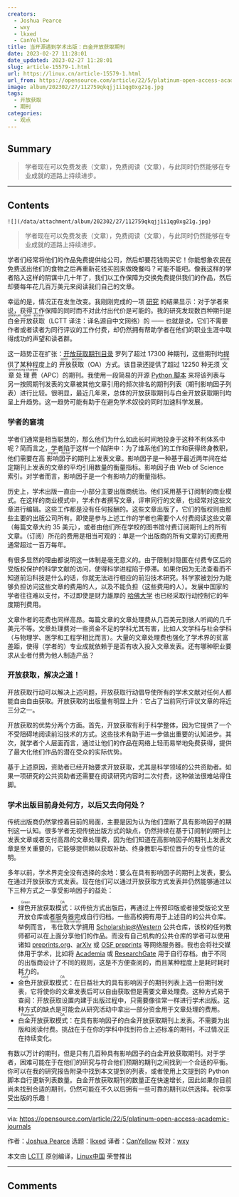 ```yaml
---
creators:
  - Joshua Pearce
  - wxy
  - lkxed
  - CanYellow
title: 当开源遇到学术出版：白金开放获取期刊
date: 2023-02-27 11:28:01
date_updated: 2023-02-27 11:28:01
slug: article-15579-1.html
url: https://linux.cn/article-15579-1.html
url_from: https://opensource.com/article/22/5/platinum-open-access-academic-journals
image: album/202302/27/112759qkqjj1i1qg0xg21g.jpg
tags:
  - 开放获取
  - 期刊
categories:
  - 观点
---
```


## Summary

> 学者现在可以免费发表（文章），免费阅读（文章），与此同时仍然能够在专业成就的道路上持续进步。

***

<!-- more -->

## Contents

`![](/data/attachment/album/202302/27/112759qkqjj1i1qg0xg21g.jpg)`

> 
> 学者现在可以免费发表（文章），免费阅读（文章），与此同时仍然能够在专业成就的道路上持续进步。
> 
> 
> 

学者们经常将他们的作品免费提供给公司，然后却要花钱购买它！你能想象农民在免费送出他们的食物之后再重新花钱买回来做晚餐吗？可能不能吧。像我这样的学者陷入这样的阴谋中几十年了，我们以工作保障为交换免费提供我们的作品，然后却要每年花几百万美元来阅读我们自己的文章。

幸运的是，情况正在发生改变。我刚刚完成的一项 [研究](https://doi.org/10.3390/knowledge2020013) 的结果显示：对于学者来说，获得工作保障的同时而不对此付出代价是可能的。我的研究发现数百种期刊是 <ruby> 白金开放获取 <rt>  platinum open access </rt></ruby>（LCTT 译注：译名源自中文网络）的 —— 也就是说，它们不需要作者或者读者为同行评议的工作付费，却仍然拥有帮助学者在他们的职业生涯中取得成功的声望和读者群。

这一趋势正在扩张：[开放获取期刊目录](https://doaj.org/) 罗列了超过 17300 种期刊，这些期刊均提供了某种程度上的 <ruby> 开放获取 <rt>  open access </rt></ruby>（OA）方式。该目录还提供了超过 12250 种无须 <ruby> 文章处理费 <rt>  article-processing charges </rt></ruby>（APC）的期刊。我使用一段简易的开源 [Python 脚本](https://osf.io/mh4bx/) 来将该列表与另一按照期刊发表的文章被其他文章引用的频次排名的期刊列表（期刊影响因子列表）进行比较。很明显，最近几年来，总体的开放获取期刊与白金开放获取期刊均呈上升趋势。这一趋势可能有助于在避免学术奴役的同时加速科学发展。

### 学者的窘境

学者们通常是相当聪慧的，那么他们为什么如此长时间地投身于这种不利体系中呢？简而言之，学者陷于这样一个陷阱中：为了维系他们的工作和获得终身教职，他们需要在高 <ruby> 影响因子 <rt>  impact factor </rt></ruby> 的期刊上发表文章。影响因子是一种基于最近两年间在给定期刊上发表的文章的平均引用数量的衡量指标。影响因子由 Web of Science 索引。对学者而言，影响因子是一个有影响力的衡量指标。

历史上，学术出版一直由一小部分主要出版商统治。他们采用基于订阅制的商业模式。在这样的商业模式中，学术作者撰写文章，评审同行的文章，也经常对这些文章进行编辑。这些工作都是没有任何报酬的。这些文章出版了，它们的版权则由那些主要的出版公司所有。即使是参与上述工作的学者也需要个人付费阅读这些文章（每篇文章大约 35 美元），或者由他们所在学校的图书馆付费订阅期刊上的所有文章。（订阅）所花的费用是相当可观的：单是一个出版商的所有文章的订阅费用通常超过一百万每年。

有很多显然的理由都说明这一体制是毫无意义的。由于限制对隐匿在付费专区后的受版权保护的科学文献的访问，使得科学进程陷于停滞。如果你因为无法查看而不知道前沿科技是什么的话，你就无法进行相应的前沿技术研究。科学家被划分为能够负担访问这些文章的费用的人，以及不能负担（这些费用的人）。发展中国家的学者往往难以支付，不过即使是财力雄厚的 [哈佛大学](https://www.theguardian.com/science/2012/apr/24/harvard-university-journal-publishers-prices) 也已经采取行动控制它的年度期刊费用。

文章作者的花费也同样高昂。每篇文章的文章处理费从几百美元到骇人听闻的几千美元不等。文章处理费对一些资金不足的学科尤其有害，比如人文学科与社会学科（与物理学、医学和工程学相比而言）。大量的文章处理费也强化了学术界的贫富差距，使得（学者的）专业成就依赖于是否有收入投入文章发表。还有哪种职业要求从业者付费为他人制造产品？

### 开放获取，解决之道！

开放获取行动可以解决上述问题，开放获取行动倡导使所有的学术文献对任何人都能自由自由获取。开放获取的出版量有明显上升：它占了当前同行评议文章的将近三分之一。

开放获取的优势分两个方面。首先，开放获取有利于科学整体，因为它提供了一个不受阻碍地阅读前沿技术的方式。这些技术有助于进一步做出重要的认知进步。其次，就学者个人层面而言，通过让他们的作品在网络上轻而易举地免费获得，提供了最大化他们作品的潜在受众的实际优势。

基于上述原因，资助者已经开始要求开放获取，尤其是科学领域的公共资助者。如果一项研究的公共资助者还需要在阅读研究内容时二次付费，这种做法很难站得住脚。

### 学术出版目前身处何方，以后又去向何处？

传统出版商仍然掌控着目前的局面，主要是因为认为他们垄断了具有影响因子的期刊这一认知。很多学者无视传统出版方式的缺点，仍然持续在基于订阅制的期刊上发表文章或者支付高昂的文章处理费，因为他们知道在高影响因子的期刊上发表文章是至关重要的，它能够提供赖以获取补助、终身教职与职位晋升的专业性的证明。

多年以前，学术界完全没有选择的余地：要么在具有影响因子的期刊上发表，要么在通过开放获取方式发表。现在他们可以通过开放获取方式发表并仍然能够通过以下三种方式之一享受影响因子的益处：

* <ruby> 绿色开放获取模式 <rt>  Green OA </rt></ruby>：以传统方式出版后，再通过上传预印版或者接受版论文至开放仓库或者服务器完成自行归档。一些高校拥有用于上述目的的公共仓库。举例而言，<ruby> 韦仕敦大学 <rt>  Western University </rt></ruby> 拥用 [Scholarship@Western](https://ir.lib.uwo.ca/) 公共仓库，该校的任何教师都可以在上面分享他们的作品。而没有自己机构的公共仓库的学者可以使用诸如 [preprints.org](https://www.preprints.org/)、[arXiv](https://arxiv.org/) 或 [OSF preprints](https://osf.io/preprints/) 等网络服务器。我也会将社交媒体用于学术，比如将 [Academia](https://westernu.academia.edu/JoshuaPearce/Papers) 或 [ResearchGate](https://www.researchgate.net/profile/Joshua-Pearce) 用于自行存档。由于不同的出版商设计了不同的规则，这是不方便查阅的，而且某种程度上是耗时耗时耗力的。
* <ruby> 金色开放获取模式 <rt>  Gold OA </rt></ruby>：在日益壮大的具有影响因子的期刊列表上选一份期刊发表，它将使你的文章发表后可以自由获取但是需要文章处理费。这种方式易于查阅：开放获取设置内建于出版过程中，只需要像往常一样进行学术出版。这种方式的缺点是可能会从研究活动中拿出一部分资金用于文章处理的费用。
* <ruby> 白金开放获取模式 <rt>  Platinum OA </rt></ruby>：在具有影响因子的白金开放获取期刊上发表。不需要为出版和阅读付费。挑战在于在你的学科中找到符合上述标准的期刊，不过情况正在持续变化。

有数以万计的期刊，但是只有几百种具有影响因子的白金开放获取期刊。对于学者，困难可能在于在他们的研究与符合他们预期的期刊之间找到一个合适的平衡。你可以在我的研究报告附录中找到本文提到的列表，或者使用上文提到的 Python 脚本自行更新列表数量。白金开放获取期刊的数量正在快速增长，因此如果你目前尚未找到合适的期刊，仍然可能在不久以后拥有一些可靠的期刊以供选择。祝你享受出版的乐趣！

---

via: <https://opensource.com/article/22/5/platinum-open-access-academic-journals>

作者：[Joshua Pearce](https://opensource.com/users/jmpearce) 选题：[lkxed](https://github.com/lkxed) 译者：[CanYellow](https://github.com/CanYellow) 校对：[wxy](https://github.com/wxy)

本文由 [LCTT](https://github.com/LCTT/TranslateProject) 原创编译，[Linux中国](https://linux.cn/) 荣誉推出

***

## Comments
